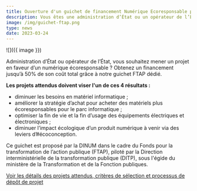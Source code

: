 ```yaml
---
title: Ouverture d'un guichet de financement Numérique Ecoresponsable pour les administrations et opérateurs de l’État
description: Vous êtes une administration d’État ou un opérateur de l’État ? Obtenez un cofinancement pour votre projet en faveur d’un numérique écoresponsable, grâce à ce guichet piloté par la DINUM dans le cadre du Fonds pour la transformation de l’action publique.
image: /img/guichet-ftap.png
type: news
date: 2023-03-24
---
```


![]({{ image }})

Administration d’État ou opérateur de l’État, vous souhaitez mener un projet en faveur d’un numérique écoresponsable ? Obtenez un financement jusqu’à 50% de son coût total grâce à notre guichet FTAP dédié.

**Les projets attendus doivent viser l'un de ces 4 résultats :**

* diminuer les besoins en matériel informatique ;
* améliorer la stratégie d’achat pour acheter des matériels plus écoresponsables pour le parc informatique ;
* optimiser la fin de vie et la fin d’usage des équipements électriques et électroniques ;
* diminuer l’impact écologique d’un produit numérique à venir via des leviers d’#écoconception.

Ce guichet est proposé par la DINUM dans le cadre du Fonds pour la transformation de l’action publique (FTAP), piloté par la Direction interministérielle de la transformation publique (DITP), sous l'égide du ministère de la Transformation et de la Fonction publiques.

[Voir les détails des projets attendus, critères de sélection et processus de dépôt de projet](/financement/)
